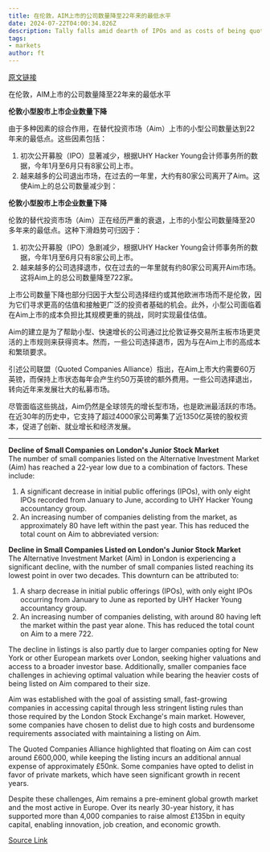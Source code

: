 ```yaml
---
title: 在伦敦，AIM上市的公司数量降至22年来的最低水平
date: 2024-07-22T04:00:34.826Z
description: Tally falls amid dearth of IPOs and as costs of being quoted drive some companies to delist
tags: 
- markets
author: ft
---
```


[原文链接](https://ft.com/content/0c3cfab7-11a4-4f8e-8598-956a6de89c72)

在伦敦，AIM上市的公司数量降至22年来的最低水平

**伦敦小型股市上市企业数量下降**

由于多种因素的综合作用，在替代投资市场（Aim）上市的小型公司数量达到22年来的最低点。这些因素包括：

1. 初次公开募股（IPO）显著减少，根据UHY Hacker Young会计师事务所的数据，今年1月至6月只有8家公司上市。
2. 越来越多的公司退出市场，在过去的一年里，大约有80家公司离开了Aim。这使Aim上的总公司数量减少到：

**伦敦小型股市上市企业数量下降**

伦敦的替代投资市场（Aim）正在经历严重的衰退，上市的小型公司数量降至20多年来的最低点。这种下滑趋势可归因于：

1. 初次公开募股（IPO）急剧减少，根据UHY Hacker Young会计师事务所的数据，今年1月至6月只有8家公司上市。
2. 越来越多的公司选择退市，仅在过去的一年里就有约80家公司离开Aim市场。这将Aim上的总公司数量降至722家。

上市公司数量下降也部分归因于大型公司选择纽约或其他欧洲市场而不是伦敦，因为它们寻求更高的估值和接触更广泛的投资者基础的机会。此外，小型公司面临着在Aim上市的成本负担比其规模更重的挑战，同时实现最佳估值。

Aim的建立是为了帮助小型、快速增长的公司通过比伦敦证券交易所主板市场更灵活的上市规则来获得资本。然而，一些公司选择退市，因为与在Aim上市的高成本和繁琐要求。

引述公司联盟（Quoted Companies Alliance）指出，在Aim上市大约需要60万英镑，而保持上市状态每年会产生约50万英镑的额外费用。一些公司选择退出，转向近年来发展壮大的私募市场。

尽管面临这些挑战，Aim仍然是全球领先的增长型市场，也是欧洲最活跃的市场。在近30年的历史中，它支持了超过4000家公司筹集了近1350亿英镑的股权资本，促进了创新、就业增长和经济发展。

---

 **Decline of Small Companies on London's Junior Stock Market**  
The number of small companies listed on the Alternative Investment Market (Aim) has reached a 22-year low due to a combination of factors. These include:

1. A significant decrease in initial public offerings (IPOs), with only eight IPOs recorded from January to June, according to UHY Hacker Young accountancy group.  
2. An increasing number of companies delisting from the market, as approximately 80 have left within the past year. This has reduced the total count on Aim to abbreviated version:

**Decline in Small Companies Listed on London's Junior Stock Market**  
The Alternative Investment Market (Aim) in London is experiencing a significant decline, with the number of small companies listed reaching its lowest point in over two decades. This downturn can be attributed to:

1. A sharp decrease in initial public offerings (IPOs), with only eight IPOs occurring from January to June as reported by UHY Hacker Young accountancy group.  
2. An increasing number of companies delisting, with around 80 having left the market within the past year alone. This has reduced the total count on Aim to a mere 722.

The decline in listings is also partly due to larger companies opting for New York or other European markets over London, seeking higher valuations and access to a broader investor base. Additionally, smaller companies face challenges in achieving optimal valuation while bearing the heavier costs of being listed on Aim compared to their size.

Aim was established with the goal of assisting small, fast-growing companies in accessing capital through less stringent listing rules than those required by the London Stock Exchange's main market. However, some companies have chosen to delist due to high costs and burdensome requirements associated with maintaining a listing on Aim.

The Quoted Companies Alliance highlighted that floating on Aim can cost around £600,000, while keeping the listing incurs an additional annual expense of approximately £50nk. Some companies have opted to delist in favor of private markets, which have seen significant growth in recent years.

Despite these challenges, Aim remains a pre-eminent global growth market and the most active in Europe. Over its nearly 30-year history, it has supported more than 4,000 companies to raise almost £135bn in equity capital, enabling innovation, job creation, and economic growth.

[Source Link](https://ft.com/content/0c3cfab7-11a4-4f8e-8598-956a6de89c72)

